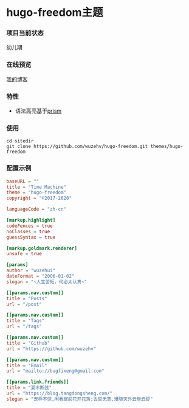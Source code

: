 # hugo-freedom主题

### 项目当前状态
幼儿期

### 在线预览
[我的博客](https://liangjun.work)

### 特性
* 语法高亮基于[prism](https://prismjs.com/)

### 使用
```
cd sitedir
git clone https://github.com/wuzehv/hugo-freedom.git themes/hugo-freedom
```

### 配置示例
``` toml
baseURL = ""
title = "Time Machine"
theme = "hugo-freedom"
copyright = "©2017-2020"

languageCode = "zh-cn"

[markup.highlight]
codeFences = true
noClasses = true
guessSyntax = true

[markup.goldmark.renderer]
unsafe = true

[params]
author = "wuzehui"
dateFormat = "2006-01-02"
slogan = "~人生苦短，何必太认真~"

[[params.nav.custom]]
title = "Posts"
url = "/post"

[[params.nav.custom]]
title = "Tags"
url = "/tags"

[[params.nav.custom]]
title = "Github"
url = "https://github.com/wuzehv"

[[params.nav.custom]]
title = "Email"
url = "mailto://bugfixeng@gmail.com"

[[params.link.friends]]
title = "夏木断弦"
url = "https://blog.tangdongsheng.com/"
slogan = "宠辱不惊,闲看庭前花开花落;去留无意,漫随天外云卷云舒"
```
